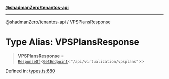 [**@shadmanZero/tenantos-api**](../README.md)

***

[@shadmanZero/tenantos-api](../globals.md) / VPSPlansResponse

# Type Alias: VPSPlansResponse

> **VPSPlansResponse** = [`ResponseOf`](ResponseOf.md)\<[`GetEndpoint`](GetEndpoint.md)\<`"/api/virtualization/vpsplans"`\>\>

Defined in: [types.ts:680](https://github.com/shadmanZero/tenantos-api/blob/1519ecac4035082956b06ca1cf266b8ad4cc7904/src/types.ts#L680)
